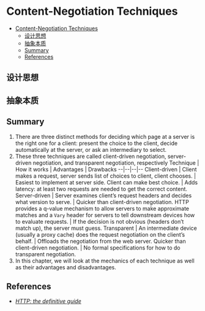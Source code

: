 # Content-Negotiation Techniques


<!-- TOC -->

- [Content-Negotiation Techniques](#content-negotiation-techniques)
    - [设计思想](#设计思想)
    - [抽象本质](#抽象本质)
    - [Summary](#summary)
    - [References](#references)

<!-- /TOC -->


## 设计思想


## 抽象本质


## Summary
1. There are three distinct methods for deciding which page at a server is the right one for a client: present the choice to the client, decide automatically at the server, or ask an intermediary to select. 
2. These three techniques are called client-driven negotiation, server-driven negotiation, and transparent negotiation, respectively
    Technique | How it works | Advantages | Drawbacks
    --|--|--|--
    Client-driven | Client makes a request, server sends list of choices to client, client chooses. | Easiest to implement at server side. Client can make best choice. | Adds latency: at least two requests are needed to get the correct content.
    Server-driven | Server examines client’s request headers and decides what version to serve. | Quicker than client-driven negotiation. HTTP provides a q-value mechanism to allow servers to make approximate matches and a `Vary` header for servers to tell downstream devices how to evaluate requests. | If the decision is not obvious (headers don’t match up), the server must guess.
    Transparent | An intermediate device (usually a proxy cache) does the request negotiation on the client’s behalf. |  Offloads the negotiation from the web server. Quicker than client-driven negotiation. | No formal specifications for how to do transparent negotiation.
3. In this chapter, we will look at the mechanics of each technique as well as their advantages and disadvantages.


## References
* [*HTTP: the definitive guide*](https://book.douban.com/subject/1440226/)